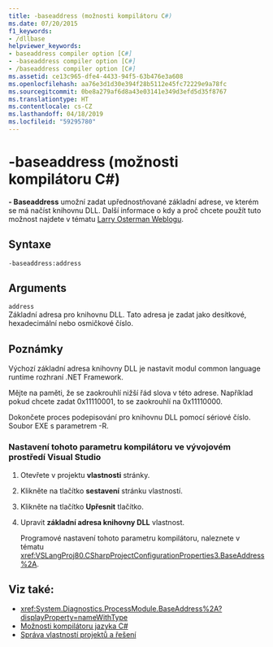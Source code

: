 ```yaml
---
title: -baseaddress (možnosti kompilátoru C#)
ms.date: 07/20/2015
f1_keywords:
- /dllbase
helpviewer_keywords:
- baseaddress compiler option [C#]
- -baseaddress compiler option [C#]
- /baseaddress compiler option [C#]
ms.assetid: ce13c965-dfe4-4433-94f5-63b476e3a608
ms.openlocfilehash: aa76e3d1d30e394f28b5112e45fc72229e9a78fc
ms.sourcegitcommit: 0be8a279af6d8a43e03141e349d3efd5d35f8767
ms.translationtype: HT
ms.contentlocale: cs-CZ
ms.lasthandoff: 04/18/2019
ms.locfileid: "59295780"
---
```

# <a name="-baseaddress-c-compiler-options"></a>-baseaddress (možnosti kompilátoru C#)
**- Baseaddress** umožní zadat upřednostňované základní adrese, ve kterém se má načíst knihovnu DLL. Další informace o kdy a proč chcete použít tuto možnost najdete v tématu [Larry Osterman Weblogu](https://blogs.msdn.microsoft.com/larryosterman/2004/07/06/why-should-i-even-bother-to-use-dlls-in-my-system/).  
  
## <a name="syntax"></a>Syntaxe  
  
```console  
-baseaddress:address  
```  
  
## <a name="arguments"></a>Arguments  
 `address`  
 Základní adresa pro knihovnu DLL. Tato adresa je zadat jako desítkové, hexadecimální nebo osmičkové číslo.  
  
## <a name="remarks"></a>Poznámky  
 Výchozí základní adresa knihovny DLL je nastavit modul common language runtime rozhraní .NET Framework.  
  
 Mějte na paměti, že se zaokrouhlí nižší řád slova v této adrese. Například pokud chcete zadat 0x11110001, to se zaokrouhlí na 0x11110000.  
  
 Dokončete proces podepisování pro knihovnu DLL pomocí sériové číslo. Soubor EXE s parametrem -R.  
  
### <a name="to-set-this-compiler-option-in-the-visual-studio-development-environment"></a>Nastavení tohoto parametru kompilátoru ve vývojovém prostředí Visual Studio  
  
1. Otevřete v projektu **vlastnosti** stránky.  
  
2. Klikněte na tlačítko **sestavení** stránku vlastností.  
  
3. Klikněte na tlačítko **Upřesnit** tlačítko.  
  
4. Upravit **základní adresa knihovny DLL** vlastnost.  
  
     Programové nastavení tohoto parametru kompilátoru, naleznete v tématu <xref:VSLangProj80.CSharpProjectConfigurationProperties3.BaseAddress%2A>.  
  
## <a name="see-also"></a>Viz také:

- <xref:System.Diagnostics.ProcessModule.BaseAddress%2A?displayProperty=nameWithType>
- [Možnosti kompilátoru jazyka C#](../../../csharp/language-reference/compiler-options/index.md)
- [Správa vlastností projektů a řešení](/visualstudio/ide/managing-project-and-solution-properties)
